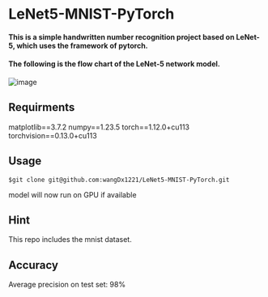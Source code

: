 # LeNet5-MNIST-PyTorch

#### This is a simple handwritten number recognition project based on LeNet-5, which uses the framework of pytorch.
#### The following is the flow chart of the LeNet-5 network model.
![image](https://user-images.githubusercontent.com/25716030/162345646-b13c9af0-bdb5-4ce7-9a62-c0834cba9e5f.png)
## Requirments
matplotlib==3.7.2
numpy==1.23.5
torch==1.12.0+cu113
torchvision==0.13.0+cu113
## Usage
```
$git clone git@github.com:wangDx1221/LeNet5-MNIST-PyTorch.git
```
model will now run on GPU if available

## Hint
This repo includes the mnist dataset.
## Accuracy
Average precision on test set: 98%
